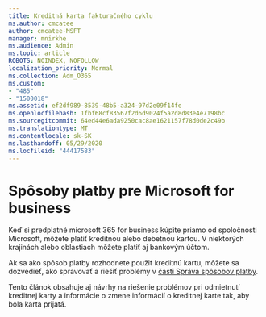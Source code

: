 ```yaml
---
title: Kreditná karta fakturačného cyklu
ms.author: cmcatee
author: cmcatee-MSFT
manager: mnirkhe
ms.audience: Admin
ms.topic: article
ROBOTS: NOINDEX, NOFOLLOW
localization_priority: Normal
ms.collection: Adm_O365
ms.custom:
- "485"
- "1500018"
ms.assetid: ef2df989-8539-48b5-a324-97d2e09f14fe
ms.openlocfilehash: 1fbf68cf83567f2d6d9024f5a2d8d83e4e7198bc
ms.sourcegitcommit: 64ed44e6ada9250cac8ae1621157f78d0de2c49b
ms.translationtype: MT
ms.contentlocale: sk-SK
ms.lasthandoff: 05/29/2020
ms.locfileid: "44417583"
---
```

# <a name="payment-methods-for-microsoft-for-business"></a>Spôsoby platby pre Microsoft for business

Keď si predplatné microsoft 365 for business kúpite priamo od spoločnosti Microsoft, môžete platiť kreditnou alebo debetnou kartou. V niektorých krajinách alebo oblastiach môžete platiť aj bankovým účtom.
  
Ak sa ako spôsob platby rozhodnete použiť kreditnú kartu, môžete sa dozvedieť, ako spravovať a riešiť problémy v [časti Správa spôsobov platby](https://docs.microsoft.com/microsoft-365/commerce/billing-and-payments/manage-payment-methods).
  
Tento článok obsahuje aj návrhy na riešenie problémov pri odmietnutí kreditnej karty a informácie o zmene informácií o kreditnej karte tak, aby bola karta prijatá.